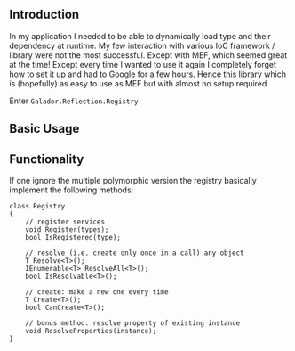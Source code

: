 
## Introduction

In my application I needed to be able to dynamically load type and their dependency at runtime. 
My few interaction with various IoC framework / library were not the most successful. Except with MEF, which seemed great at the time!
Except every time I wanted to use it again I completely forget how to set it up and had to Google for a few hours.
Hence this library which is (hopefully) as easy to use as MEF but with almost no setup required.

Enter `Galador.Reflection.Registry`

## Basic Usage


## Functionality
If one ignore the multiple polymorphic version the registry basically implement the following methods:

    class Registry
    {
        // register services
        void Register(types);
        bool IsRegistered(type);

        // resolve (i.e. create only once in a call) any object
        T Resolve<T>();
        IEnumerable<T> ResolveAll<T>();
        bool IsResolvable<T>();

        // create: make a new one every time
        T Create<T>();
        bool CanCreate<T>();

        // bonus method: resolve property of existing instance
        void ResolveProperties(instance);
    }

